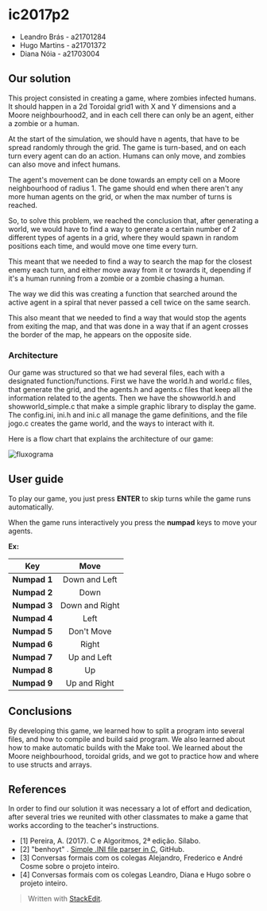 # ic2017p2

  * Leandro Brás - a21701284
  * Hugo Martins - a21701372 
  * Diana Nóia - a21703004
 
## Our solution

This project consisted in creating a game, where zombies infected humans. It should happen in a 2d Toroidal grid1 with X and Y dimensions and a Moore neighbourhood2, and in each cell there can only be an agent, either a zombie or a human. 

At the start of the simulation, we should have n agents, that have to be spread randomly through the grid. The game is turn-based, and on each turn every agent can do an action. Humans can only move, and zombies can also move and infect humans.
 
The agent's movement can be done towards an empty cell on a Moore neighbourhood of radius 1. The game should end when there aren't any more human agents on the grid, or when the max number of turns is reached.

So, to solve this problem, we reached the conclusion that, after generating a world, we would have to find a way to generate a certain number of 2 different types of agents in a grid, where they would spawn in random positions each time, and would move one time every turn. 

This meant that we needed to find a way to search the map for the closest enemy each turn, and either move away from it or towards it, depending if it's a human running from a zombie or a zombie chasing a human.

The way we did this was creating a function that searched around the active agent  in a spiral that never passed a cell twice on the same search.

This also meant that we needed to find a way that would stop the agents from exiting the map, and that was done in a way that if an agent crosses the border of the map, he appears on the opposite side.


### Architecture
Our game was structured so that we had several files, each with a designated function/functions.
First we have the world.h and world.c files, that generate the grid, and the agents.h and agents.c files that keep all the information related to the agents.
Then we have the showworld.h and showworld_simple.c that make a simple graphic library to display the game.
The config.ini, ini.h and ini.c all manage the game definitions, and the file jogo.c creates the game world, and the ways to interact with it.

Here is a flow chart that explains the architecture of our game:

![fluxograma]()


## User guide

To play our game, you just press **ENTER** to skip turns while the game runs automatically.

When the game runs interactively you press the **numpad** keys to move your agents.

**Ex:**

| Key           | Move          |
| ------------- |:-------------:|
| **Numpad 1** | Down and Left |
| **Numpad 2** |      Down     |
| **Numpad 3** | Down and Right|
| **Numpad 4** |      Left     |
| **Numpad 5** |   Don't Move  |
| **Numpad 6** |     Right     |
| **Numpad 7** |  Up and Left  |
| **Numpad 8** |       Up      |
| **Numpad 9** |  Up and Right |

## Conclusions

By developing this game, we learned how to split a program into several files, and how to compile and build said program. We also learned about how to make automatic builds with the Make tool.
We learned about the Moore neighbourhood, toroidal grids, and we got to practice how and where to use structs and arrays.

## References

In order to find our solution it was necessary a lot of effort and dedication, after several tries we reunited with
other classmates to make a game that works according to the teacher's instructions.

* <a name="ref1">[1]</a> Pereira, A. (2017). C e Algoritmos, 2ª edição. Sílabo.
* <a name="ref2">[2]</a> "benhoyt" . [Simple .INI file parser in C](https://github.com/benhoyt/inih), GitHub.
* <a name="ref3">[3]</a> Conversas formais com os colegas Alejandro, Frederico e André Cosme sobre o projeto inteiro.
* <a name="ref4">[4]</a> Conversas formais com os colegas Leandro, Diana e Hugo sobre o projeto inteiro.

> Written with [StackEdit](https://stackedit.io/).
